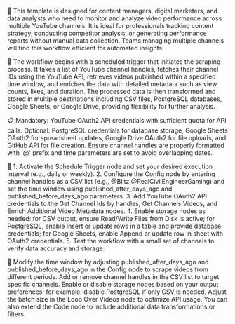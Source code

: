 🎯 This template is designed for content managers, digital marketers, and data analysts who need to monitor and analyze video performance across multiple YouTube channels. It is ideal for professionals tracking content strategy, conducting competitor analysis, or generating performance reports without manual data collection. Teams managing multiple channels will find this workflow efficient for automated insights.

🔄 The workflow begins with a scheduled trigger that initiates the scraping process. It takes a list of YouTube channel handles, fetches their channel IDs using the YouTube API, retrieves videos published within a specified time window, and enriches the data with detailed metadata such as view counts, likes, and duration. The processed data is then transformed and stored in multiple destinations including CSV files, PostgreSQL databases, Google Sheets, or Google Drive, providing flexibility for further analysis.

📋 Mandatory: YouTube OAuth2 API credentials with sufficient quota for API calls. Optional: PostgreSQL credentials for database storage, Google Sheets OAuth2 for spreadsheet updates, Google Drive OAuth2 for file uploads, and GitHub API for file creation. Ensure channel handles are properly formatted with '@' prefix and time parameters are set to avoid overlapping dates.

🔧 1. Activate the Schedule Trigger node and set your desired execution interval (e.g., daily or weekly). 2. Configure the Config node by entering channel handles as a CSV list (e.g., @Blitz,@RealCivilEngineerGaming) and set the time window using published_after_days_ago and published_before_days_ago parameters. 3. Add YouTube OAuth2 API credentials to the Get Channel Ids by handles, Get Channels Videos, and Enrich Additional Video Metadata nodes. 4. Enable storage nodes as needed: for CSV output, ensure Read/Write Files from Disk is active; for PostgreSQL, enable Insert or update rows in a table and provide database credentials; for Google Sheets, enable Append or update row in sheet with OAuth2 credentials. 5. Test the workflow with a small set of channels to verify data accuracy and storage.

🎨 Modify the time window by adjusting published_after_days_ago and published_before_days_ago in the Config node to scrape videos from different periods. Add or remove channel handles in the CSV list to target specific channels. Enable or disable storage nodes based on your output preferences; for example, disable PostgreSQL if only CSV is needed. Adjust the batch size in the Loop Over Videos node to optimize API usage. You can also extend the Code node to include additional data transformations or filters.